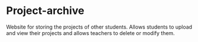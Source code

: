 # Project-archive
Website for storing the projects of other students.
Allows students to upload and view their projects and allows teachers to delete or modify them.

